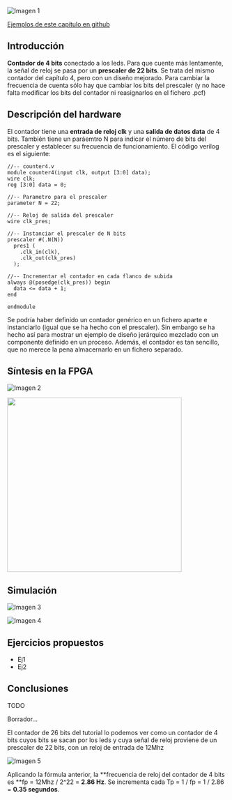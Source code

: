 ![Imagen 1](https://github.com/Obijuan/open-fpga-verilog-tutorial/raw/master/tutorial/T07-contador-prescaler/images/counter4-1.png)

[Ejemplos de este capítulo en github](https://github.com/Obijuan/open-fpga-verilog-tutorial/tree/master/tutorial/T07-contador-prescaler)

## Introducción
**Contador de 4 bits** conectado a los leds. Para que cuente más lentamente, la señal de reloj se pasa por un **prescaler de 22 bits**.  Se trata del mismo contador del capítulo 4, pero con un diseño mejorado. Para cambiar la frecuencia de cuenta sólo hay que cambiar los bits del prescaler (y no hace falta modificar los bits del contador ni reasignarlos en el fichero .pcf)



## Descripción del hardware

El contador tiene una **entrada de reloj clk** y una **salida de datos data** de 4 bits. También tiene un paráemtro N para indicar el número de bits del prescaler y establecer su frecuencia de funcionamiento. El código verilog es el siguiente:

    //-- counter4.v
    module counter4(input clk, output [3:0] data);
    wire clk;
    reg [3:0] data = 0;
    
    //-- Parametro para el prescaler
    parameter N = 22;
    
    //-- Reloj de salida del prescaler
    wire clk_pres;
    
    //-- Instanciar el prescaler de N bits
    prescaler #(.N(N))
      pres1 (
        .clk_in(clk),
        .clk_out(clk_pres)
      );
    
    //-- Incrementar el contador en cada flanco de subida
    always @(posedge(clk_pres)) begin
      data <= data + 1;
    end
    
    endmodule

Se podría haber definido un contador genérico en un fichero aparte e instanciarlo (igual que se ha hecho con el prescaler). Sin embargo se ha hecho así para mostrar un ejemplo de diseño jerárquico mezclado con un componente definido en un proceso.  Además, el contador es tan sencillo, que no merece la pena almacernarlo en un fichero separado.


## Síntesis en la FPGA

![Imagen 2]()


<img src="" width="400" align="center">

## Simulación

![Imagen 3]()

![Imagen 4]()

## Ejercicios propuestos
* Ej1
* Ej2

## Conclusiones
TODO





Borrador...

El contador de 26 bits del tutorial lo podemos ver como un contador de 4 bits cuyos bits se sacan por los leds y cuya señal de reloj proviene de un prescaler de 22 bits, con un reloj de entrada de 12Mhz

![Imagen 5](https://github.com/Obijuan/open-fpga-verilog-tutorial/raw/master/tutorial/T04-counter/images/counter-6.png)

Aplicando la fórmula anterior, la **frecuencia de reloj del contador de 4 bits es **fp = 12Mhz / 2^22 = **2.86 Hz**. Se incrementa cada Tp = 1 / fp = 1 / 2.86 =  **0.35 segundos**.